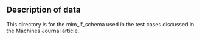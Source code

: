 ## Description of data
This directory is for the mim_lf_schema used in the test cases discussed in the Machines Journal article.
